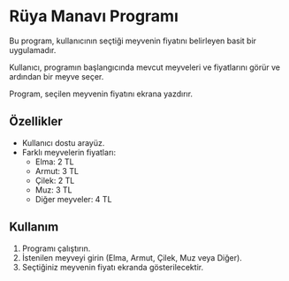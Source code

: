 # Rüya Manavı Programı

Bu program, kullanıcının seçtiği meyvenin fiyatını belirleyen basit bir uygulamadır. 

Kullanıcı, programın başlangıcında mevcut meyveleri ve fiyatlarını görür ve ardından bir meyve seçer. 

Program, seçilen meyvenin fiyatını ekrana yazdırır.

## Özellikler

- Kullanıcı dostu arayüz.
- Farklı meyvelerin fiyatları:
  - Elma: 2 TL
  - Armut: 3 TL
  - Çilek: 2 TL
  - Muz: 3 TL
  - Diğer meyveler: 4 TL

## Kullanım

1. Programı çalıştırın.
2. İstenilen meyveyi girin (Elma, Armut, Çilek, Muz veya Diğer).
3. Seçtiğiniz meyvenin fiyatı ekranda gösterilecektir.
